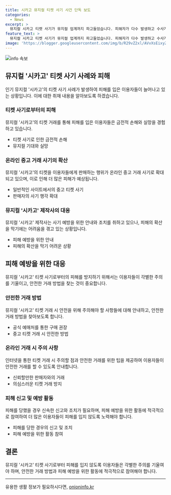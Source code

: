 ```yaml
---
title: 시카고 뮤지컬 티켓 사기 사건 단독 보도
categories:
  - News
excerpt: >
  뮤지컬 시카고 티켓 사기가 뮤지컬 업계까지 파고들었습니다. 피해자가 다수 발생하고 수사가 쉽지 않아 주의가 필요합니다. 팬심을 이용한 온라인 티켓 사기 수법이 진화하고, 제작사도 구제 방안은 제시하지 않고 있습니다. 피해를 예방하기 위해 개인의 각별한 주의가 필요합니다. (150자)
feature_text: >
  뮤지컬 시카고 티켓 사기가 뮤지컬 업계까지 파고들었습니다. 피해자가 다수 발생하고 수사가 쉽지 않아 주의가 필요합니다. 팬심을 이용한 온라인 티켓 사기 수법이 진화하고, 제작사도 구제 방안은 제시하지 않고 있습니다. 피해를 예방하기 위해 개인의 각별한 주의가 필요합니다. (150자)
image: 'https://blogger.googleusercontent.com/img/b/R29vZ2xl/AVvXsEixyZcFfHzMRdzZMjFBmAUKJYCLCGyLL1o632UiGVXcaFdKo_bkvkuCioo0uUKlGfBVcT3P84aROyZIXSBEx3Aw5nCQ3pTgDom1WDC4m8eifvWiAmWEEVb4x6G_l8C0QH225ldMjyaFvpxGEBGNO37VmDTDMHGhJPq73UglMfDca1-0aw/s1600/blogspot.png'
---
```


<p><img src="https://blogger.googleusercontent.com/img/b/R29vZ2xl/AVvXsEixyZcFfHzMRdzZMjFBmAUKJYCLCGyLL1o632UiGVXcaFdKo_bkvkuCioo0uUKlGfBVcT3P84aROyZIXSBEx3Aw5nCQ3pTgDom1WDC4m8eifvWiAmWEEVb4x6G_l8C0QH225ldMjyaFvpxGEBGNO37VmDTDMHGhJPq73UglMfDca1-0aw/s1600/blogspot.png" alt="info 속보" /></p>

<h2 data-ke-size="size26">뮤지컬 '시카고' 티켓 사기 사례와 피해</h2>

<p data-ke-size="size16">인기 뮤지컬 '시카고'의 티켓 사기 사례가 발생하여 피해를 입은 이용자들이 늘어나고 있는 상황입니다. 이에 대한 취재 내용을 알아보도록 하겠습니다.</p>

<h3>티켓 사기로부터의 피해</h3>

<p data-ke-size="size16">뮤지컬 '시카고'의 티켓 거래를 통해 피해를 입은 이용자들은 금전적 손해와 실망을 경험하고 있습니다.</p>

<ul>
<li>티켓 사기로 인한 금전적 손해</li>
<li>뮤지컬 기대와 실망</li>
</ul>

<h3>온라인 중고 거래 사기의 확산</h3>

<p data-ke-size="size16">뮤지컬 '시카고'의 티켓을 이용자들에게 판매하는 행위가 온라인 중고 거래 사기로 확대되고 있으며, 이로 인해 더 많은 피해가 예상됩니다.</p>

<ul>
<li>일반적인 사이트에서의 중고 티켓 사기</li>
<li>판매자의 사기 행각 확대</li>
</ul>

<h3>뮤지컬 '시카고' 제작사의 대응</h3>

<p data-ke-size="size16">뮤지컬 '시카고' 제작사는 사기 예방을 위한 안내와 조치를 취하고 있으나, 피해의 확산을 막기에는 어려움을 겪고 있는 상황입니다.</p>

<ul>
<li>피해 예방을 위한 안내</li>
<li>피해의 확산을 막기 어려운 상황</li>
</ul>

<h2 data-ke-size="size26">피해 예방을 위한 대응</h2>

<p data-ke-size="size16">뮤지컬 '시카고' 티켓 사기로부터의 피해를 방지하기 위해서는 이용자들이 각별한 주의를 기울이고, 안전한 거래 방법을 찾는 것이 중요합니다.</p>

<h3>안전한 거래 방법</h3>

<p data-ke-size="size16">뮤지컬 '시카고' 티켓 거래 시 안전을 위해 주의해야 할 사항들에 대해 안내하고, 안전한 거래 방법을 찾아보도록 합니다.</p>

<ul>
<li>공식 예매처를 통한 구매 권장</li>
<li>중고 티켓 거래 시 안전한 방법</li>
</ul>

<h3>온라인 거래 시 주의 사항</h3>

<p data-ke-size="size16">인터넷을 통한 티켓 거래 시 주의할 점과 안전한 거래를 위한 팁을 제공하여 이용자들이 안전한 거래를 할 수 있도록 안내합니다.</p>

<ul>
<li>신뢰할만한 판매자와의 거래</li>
<li>의심스러운 티켓 거래 방지</li>
</ul>

<h3>피해 신고 및 예방 활동</h3>

<p data-ke-size="size16">피해를 당했을 경우 신속한 신고와 조치가 필요하며, 피해 예방을 위한 활동에 적극적으로 참여하여 더 많은 이용자들이 피해를 입지 않도록 노력해야 합니다.</p>

<ul>
<li>피해를 당한 경우의 신고 및 조치</li>
<li>피해 예방을 위한 활동 참여</li>
</ul>

<h2 data-ke-size="size26">결론</h2>

<p data-ke-size="size16">뮤지컬 '시카고' 티켓 사기로부터 피해를 입지 않도록 이용자들은 각별한 주의를 기울여야 하며, 안전한 거래 방법과 피해 예방을 위한 활동에 적극적으로 참여해야 합니다.</p>

<hr>
유용한 생활 정보가 필요하시다면, <a href="https://onioninfo.kr" rel="dofollow">onioninfo.kr</a>


